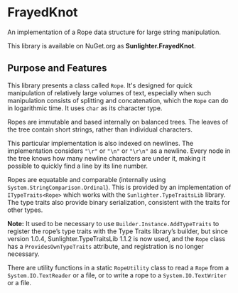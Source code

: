 <!-- -*- coding: utf-8; fill-column: 118 -*- -->

# FrayedKnot

An implementation of a Rope data structure for large string manipulation.

This library is available on NuGet.org as **Sunlighter.FrayedKnot**.

## Purpose and Features

This library presents a class called `Rope`. It's designed for quick manipulation of relatively large volumes of text,
especially when such manipulation consists of splitting and concatenation, which the `Rope` can do in logarithmic
time. It uses `char` as its character type.

Ropes are immutable and based internally on balanced trees. The leaves of the tree contain short strings, rather than
individual characters.

This particular implementation is also indexed on newlines. The implementation considers `"\r"` or `"\n"` or `"\r\n"`
as a newline. Every node in the tree knows how many newline characters are under it, making it possible to quickly
find a line by its line number.

Ropes are equatable and comparable (internally using `System.StringComparison.Ordinal`). This is provided by an
implementation of `ITypeTraits<Rope>` which works with the `Sunlighter.TypeTraitsLib` library. The type traits also
provide binary serialization, consistent with the traits for other types.

**Note:** It used to be necessary to use `Builder.Instance.AddTypeTraits` to register the rope&rsquo;s type traits
with the Type Traits library&rsquo;s builder, but since version 1.0.4, Sunlighter.TypeTraitsLib 1.1.2 is now used, and
the `Rope` class has a `ProvidesOwnTypeTraits` attribute, and registration is no longer necessary.

There are utility functions in a static `RopeUtility` class to read a `Rope` from a `System.IO.TextReader` or a file,
or to write a rope to a `System.IO.TextWriter` or a file.
